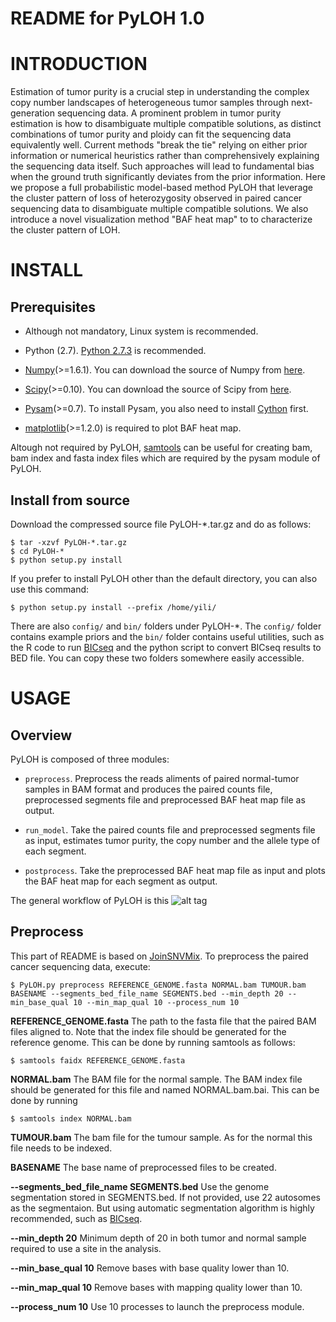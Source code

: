 README for PyLOH 1.0
======================


INTRODUCTION
============

Estimation of tumor purity is a crucial step in understanding 
the complex copy number landscapes of heterogeneous tumor 
samples through next-generation sequencing data. A prominent 
problem in tumor purity estimation is how to disambiguate 
multiple compatible solutions, as distinct combinations of 
tumor purity and ploidy can fit the sequencing data equivalently
well. Current methods "break the tie" relying on either prior 
information or numerical heuristics rather than comprehensively 
explaining the sequencing data itself. Such approaches will 
lead to fundamental bias when the ground truth significantly
deviates from the prior information. Here we propose a full
probabilistic model-based method PyLOH that leverage the 
cluster pattern of loss of heterozygosity observed in paired
cancer sequencing data to disambiguate multiple compatible
solutions. We also introduce a novel visualization method 
"BAF heat map" to to characterize the cluster pattern of LOH.



INSTALL
=======

Prerequisites
-------------
* Although not mandatory, Linux system is recommended.

* Python (2.7). [Python 2.7.3](http://www.python.org/download/releases/2.7.3/) is recommended.

* [Numpy](http://www.numpy.org/)(>=1.6.1). You can download the source of Numpy from [here](http://sourceforge.net/projects/numpy/files/).

* [Scipy](http://www.scipy.org/)(>=0.10). You can download the source of Scipy from [here](http://sourceforge.net/projects/scipy/files/).

* [Pysam](https://code.google.com/p/pysam/)(>=0.7). To install Pysam, you also need to install [Cython](http://cython.org/) first. 

* [matplotlib](http://matplotlib.org/)(>=1.2.0) is required to plot BAF heat map.


Altough not required by PyLOH, [samtools](http://samtools.sourceforge.net/) can be useful for creating bam, bam index and fasta index 
files which are required by the pysam module of PyLOH. 

Install from source
-------------------
Download the compressed source file PyLOH-*.tar.gz and do as follows:

```
$ tar -xzvf PyLOH-*.tar.gz
$ cd PyLOH-*
$ python setup.py install
```

If you prefer to install PyLOH other than the default directory, you can also use this command:
```
$ python setup.py install --prefix /home/yili/
```

There are also `config/` and `bin/` folders under PyLOH-*. The `config/` folder contains example priors and the `bin/` folder contains 
useful utilities, such as the R code to run [BICseq](http://compbio.med.harvard.edu/Supplements/PNAS11.html) and the python script to 
convert BICseq results to BED file. You can copy these two folders somewhere easily accessible.



USAGE
=====

Overview
--------

PyLOH is composed of three modules: 
* `preprocess`. Preprocess the reads aliments of paired normal-tumor samples in BAM format and produces the paired counts file, 
preprocessed segments file and preprocessed BAF heat map file as output.
 
* `run_model`. Take the paired counts file and preprocessed segments file as input, estimates tumor purity, the copy number and the
allele type of each segment.

* `postprocess`. Take the preprocessed BAF heat map file as input and plots the BAF heat map for each segment as output.

The general workflow of PyLOH is this
![alt tag](https://github.com/uci-cbcl/PyLOH/blob/gh-pages/images/workflow.png?raw=true)

Preprocess
----------
This part of README is based on [JoinSNVMix](https://code.google.com/p/joint-snv-mix/wiki/runningOld). To preprocess the paired 
cancer sequencing data, execute:
```
$ PyLOH.py preprocess REFERENCE_GENOME.fasta NORMAL.bam TUMOUR.bam BASENAME --segments_bed_file_name SEGMENTS.bed --min_depth 20 --min_base_qual 10 --min_map_qual 10 --process_num 10
```

**REFERENCE_GENOME.fasta** The path to the fasta file that the paired BAM files aligned to. Note that the index file should be generated 
for the reference genome. This can be done by running samtools as follows:

`$ samtools faidx REFERENCE_GENOME.fasta`

**NORMAL.bam** The BAM file for the normal sample. The BAM index file should be generated for this file and named NORMAL.bam.bai. This can
be done by running

`$ samtools index NORMAL.bam`

**TUMOUR.bam** The bam file for the tumour sample. As for the normal this file needs to be indexed.

**BASENAME** The base name of preprocessed files to be created.

**--segments_bed_file_name SEGMENTS.bed** Use the genome segmentation stored in SEGMENTS.bed. If not provided, use 22 autosomes as the 
segmentaion. But using automatic segmentation algorithm is highly recommended, such as [BICseq](http://compbio.med.harvard.edu/Supplements/PNAS11.html).

**--min_depth 20** Minimum depth of 20 in both tumor and normal sample required to use a site in the analysis.

**--min_base_qual 10** Remove bases with base quality lower than 10.

**--min_map_qual 10** Remove bases with mapping quality lower than 10.

**--process_num 10** Use 10 processes to launch the preprocess module.
